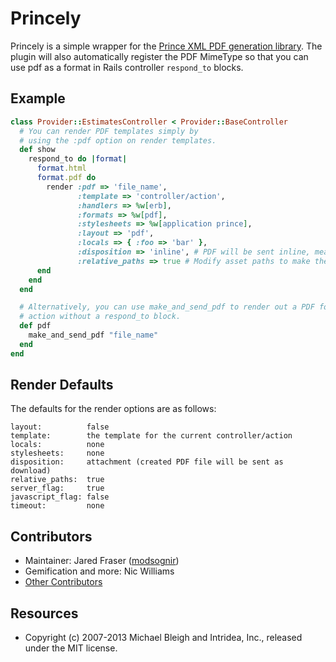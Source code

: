 # Princely

Princely is a simple wrapper for the [Prince XML PDF generation library](http://www.princexml.com).
The plugin will also automatically register the PDF MimeType so that you can use
pdf as a format in Rails controller `respond_to` blocks.

## Example

```ruby
class Provider::EstimatesController < Provider::BaseController
  # You can render PDF templates simply by
  # using the :pdf option on render templates.
  def show
    respond_to do |format|
      format.html
      format.pdf do
        render :pdf => 'file_name',
               :template => 'controller/action',
               :handlers => %w[erb],
               :formats => %w[pdf],
               :stylesheets => %w[application prince],
               :layout => 'pdf',
               :locals => { :foo => 'bar' },
               :disposition => 'inline', # PDF will be sent inline, means you can load it inside an iFrame or Embed
               :relative_paths => true # Modify asset paths to make them relative. See [the AssetSupport module](/lib/princely/asset_support.rb)
      end
    end
  end

  # Alternatively, you can use make_and_send_pdf to render out a PDF for the
  # action without a respond_to block.
  def pdf
    make_and_send_pdf "file_name"
  end
end
```

## Render Defaults

The defaults for the render options are as follows:

    layout:          false
    template:        the template for the current controller/action
    locals:          none
    stylesheets:     none
    disposition:     attachment (created PDF file will be sent as download)
    relative_paths:  true
    server_flag:     true
    javascript_flag: false
    timeout:         none

## Contributors

* Maintainer: Jared Fraser ([modsognir](https://github.com/modsognir))
* Gemification and more: Nic Williams
* [Other Contributors](https://github.com/mbleigh/princely/contributors)

## Resources

* Copyright (c) 2007-2013 Michael Bleigh and Intridea, Inc., released under the MIT license.
